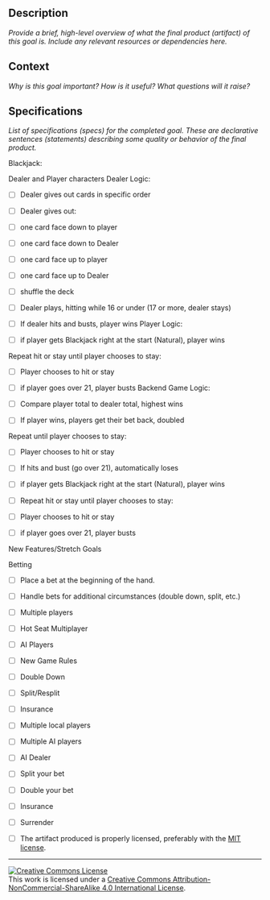 ## Description

_Provide a brief, high-level overview of what the final product (artifact) of this goal is. Include any relevant resources or dependencies here._

## Context

_Why is this goal important? How is it useful? What questions will it raise?_

## Specifications

_List of specifications (specs) for the completed goal. These are declarative sentences (statements) describing some quality or behavior of the final product._

Blackjack:

Dealer and Player characters Dealer Logic:
- [ ] Dealer gives out cards in specific order
- [ ] Dealer gives out:
- [ ] one card face down to player
- [ ] one card face down to Dealer
- [ ] one card face up to player
- [ ] one card face up to Dealer
- [ ] shuffle the deck
- [ ] Dealer plays, hitting while 16 or under (17 or more, dealer stays)
- [ ] If dealer hits and busts, player wins
Player Logic:

- [ ] if player gets Blackjack right at the start (Natural), player wins

Repeat hit or stay until player chooses to stay:
- [ ] Player chooses to hit or stay
- [ ] if player goes over 21, player busts
Backend Game Logic:

- [ ] Compare player total to dealer total, highest wins

- [ ] If player wins, players get their bet back, doubled

Repeat until player chooses to stay:

- [ ] Player chooses to hit or stay

- [ ] If hits and bust (go over 21), automatically loses
- [ ] if player gets Blackjack right at the start (Natural), player wins
- [ ] Repeat hit or stay until player chooses to stay:
- [ ] Player chooses to hit or stay
- [ ] if player goes over 21, player busts

New Features/Stretch Goals

Betting

- [ ] Place a bet at the beginning of the hand.
- [ ] Handle bets for additional circumstances (double down, split, etc.)
- [ ] Multiple players
- [ ] Hot Seat Multiplayer
- [ ] AI Players
- [ ] New Game Rules
- [ ] Double Down
- [ ] Split/Resplit
- [ ] Insurance

- [ ] Multiple local players
- [ ] Multiple AI players
- [ ] AI Dealer
- [ ] Split your bet
- [ ] Double your bet
- [ ] Insurance
- [ ] Surrender
- [ ] The artifact produced is properly licensed, preferably with the [MIT license][mit-license].

---

<!-- LICENSE -->

<a rel="license" href="http://creativecommons.org/licenses/by-nc-sa/4.0/"><img alt="Creative Commons License" style="border-width:0" src="https://i.creativecommons.org/l/by-nc-sa/4.0/80x15.png" /></a>
<br />This work is licensed under a <a rel="license" href="http://creativecommons.org/licenses/by-nc-sa/4.0/">Creative Commons Attribution-NonCommercial-ShareAlike 4.0 International License</a>.

[mit-license]: https://opensource.org/licenses/MIT
